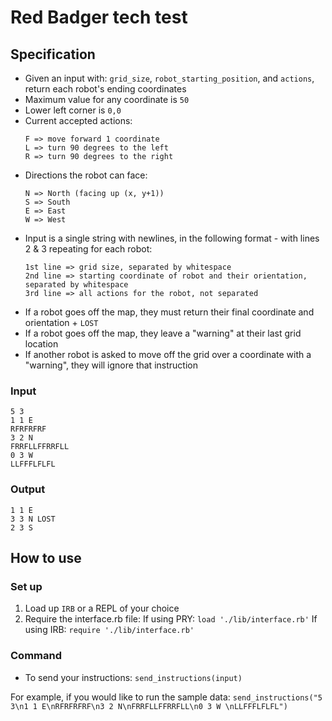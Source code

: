 # Red Badger tech test

## Specification

* Given an input with: `grid_size`, `robot_starting_position`, and `actions`, return each robot's ending coordinates
* Maximum value for any coordinate is `50`
* Lower left corner is `0,0`
* Current accepted actions: 
    ```
    F => move forward 1 coordinate
    L => turn 90 degrees to the left
    R => turn 90 degrees to the right
    ```
* Directions the robot can face:
    ```
    N => North (facing up (x, y+1))
    S => South
    E => East
    W => West
    ```
* Input is a single string with newlines, in the following format - with lines 2 & 3 repeating for each robot:
    ```
    1st line => grid size, separated by whitespace
    2nd line => starting coordinate of robot and their orientation, separated by whitespace
    3rd line => all actions for the robot, not separated
    ```
* If a robot goes off the map, they must return their final coordinate and orientation + `LOST`
* If a robot goes off the map, they leave a "warning" at their last grid location
* If another robot is asked to move off the grid over a coordinate with a "warning", they will ignore that instruction

### Input

```
5 3
1 1 E 
RFRFRFRF
3 2 N 
FRRFLLFFRRFLL
0 3 W 
LLFFFLFLFL
```

### Output
```
1 1 E
3 3 N LOST 
2 3 S
```

## How to use

### Set up

1. Load up `IRB` or a REPL of your choice
2. Require the interface.rb file:
    If using PRY: `load './lib/interface.rb'`
    If using IRB: `require './lib/interface.rb'`

### Command

- To send your instructions: `send_instructions(input)`

For example, if you would like to run the sample data: 
    ```
    send_instructions("5 3\n1 1 E\nRFRFRFRF\n3 2 N\nFRRFLLFFRRFLL\n0 3 W \nLLFFFLFLFL")
    ```
